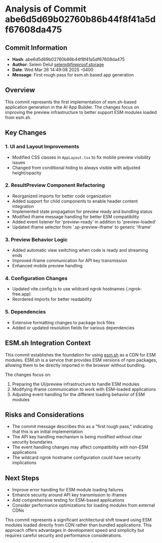 # Analysis of Commit abe6d5d69b02760b86b44f8f41a5df67608da475

## Commit Information
- **Hash**: abe6d5d69b02760b86b44f8f41a5df67608da475
- **Author**: Selem Delul <selem@fireproof.storage>
- **Date**: Wed Mar 26 14:49:08 2025 -0400
- **Message**: First rough pass for esm.sh based app generation

## Overview
This commit represents the first implementation of esm.sh-based application generation in the AI App Builder. The changes focus on improving the preview infrastructure to better support ESM modules loaded from esm.sh.

## Key Changes

### 1. UI and Layout Improvements
- Modified CSS classes in `AppLayout.tsx` to fix mobile preview visibility issues
- Changed from conditional hiding to always visible with adjusted height/opacity

### 2. ResultPreview Component Refactoring
- Reorganized imports for better code organization
- Added support for child components to enable header content integration
- Implemented state propagation for preview ready and bundling status
- Modified iframe message handling for better ESM compatibility
- Added event listener for 'preview-ready' in addition to 'preview-loaded'
- Updated iframe selector from '.sp-preview-iframe' to generic 'iframe'

### 3. Preview Behavior Logic
- Added automatic view switching when code is ready and streaming ends
- Improved iframe communication for API key transmission
- Enhanced mobile preview handling

### 4. Configuration Changes
- Updated vite.config.ts to use wildcard ngrok hostnames (.ngrok-free.app)
- Reordered imports for better readability

### 5. Dependencies
- Extensive formatting changes to package lock files
- Added or updated resolution fields for various dependencies

## ESM.sh Integration Context
This commit establishes the foundation for using [esm.sh](https://esm.sh/) as a CDN for ESM modules. ESM.sh is a service that provides ESM versions of npm packages, allowing them to be directly imported in the browser without bundling.

The changes focus on:
1. Preparing the UI/preview infrastructure to handle ESM modules
2. Modifying iframe communication to work with ESM-loaded applications
3. Adjusting event handling for the different loading behavior of ESM modules

## Risks and Considerations
- The commit message describes this as a "first rough pass," indicating that this is an initial implementation
- The API key handling mechanism is being modified without clear security boundaries
- The event handling changes may affect compatibility with non-ESM applications
- The wildcard ngrok hostname configuration could have security implications

## Next Steps
- Improve error handling for ESM module loading failures
- Enhance security around API key transmission to iframes
- Add comprehensive testing for ESM-based applications
- Consider performance optimizations for loading modules from external CDNs

This commit represents a significant architectural shift toward using ESM modules loaded directly from CDN rather than bundled applications. This approach offers advantages in development speed and simplicity but requires careful security and performance considerations.
